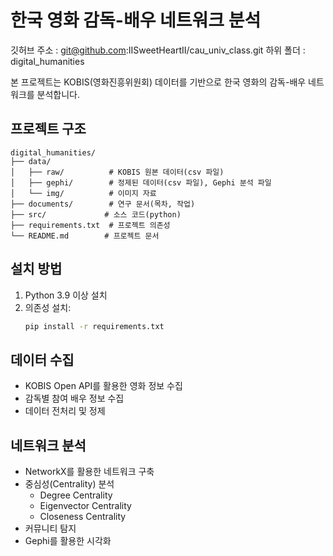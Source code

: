 # 한국 영화 감독-배우 네트워크 분석

깃허브 주소 : git@github.com:IISweetHeartII/cau_univ_class.git
하위 폴더 : digital_humanities

본 프로젝트는 KOBIS(영화진흥위원회) 데이터를 기반으로 한국 영화의 감독-배우 네트워크를 분석합니다.

## 프로젝트 구조

```
digital_humanities/
├── data/
│   ├── raw/          # KOBIS 원본 데이터(csv 파일)
│   ├── gephi/        # 정제된 데이터(csv 파일), Gephi 분석 파일
│   └── img/          # 이미지 자료
├── documents/        # 연구 문서(목차, 작업)
├── src/             # 소스 코드(python)
├── requirements.txt  # 프로젝트 의존성
└── README.md        # 프로젝트 문서
```

## 설치 방법

1. Python 3.9 이상 설치
2. 의존성 설치:
   ```bash
   pip install -r requirements.txt
   ```

## 데이터 수집

- KOBIS Open API를 활용한 영화 정보 수집
- 감독별 참여 배우 정보 수집
- 데이터 전처리 및 정제

## 네트워크 분석

- NetworkX를 활용한 네트워크 구축
- 중심성(Centrality) 분석
  - Degree Centrality
  - Eigenvector Centrality
  - Closeness Centrality
- 커뮤니티 탐지
- Gephi를 활용한 시각화
